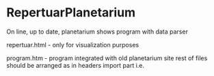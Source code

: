 # RepertuarPlanetarium
On line, up to date, planetarium shows program with data parser

repertuar.html -  only for visualization purposes

program.htm - program integrated with old planetarium site
              rest of files should be arranged as in headers import part i.e.
              <script type="text/javascript" SRC="damian/repertuar/opisy.js"> etc..
  
  
